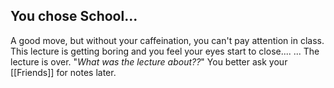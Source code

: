## You chose School... 
A good move, but without your caffeination, you can't pay attention in class. 
This lecture is getting boring and you feel your eyes start to close....
...
The lecture is over.
"*What was the lecture about??*"
You better ask your [[Friends]] for notes later. 
